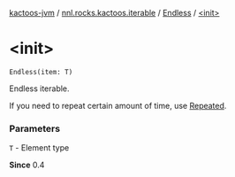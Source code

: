 [kactoos-jvm](../../index.md) / [nnl.rocks.kactoos.iterable](../index.md) / [Endless](index.md) / [&lt;init&gt;](.)

# &lt;init&gt;

`Endless(item: T)`

Endless iterable.

If you need to repeat certain amount of time,
use [Repeated](../-repeated/index.md).

### Parameters

`T` - Element type

**Since**
0.4

